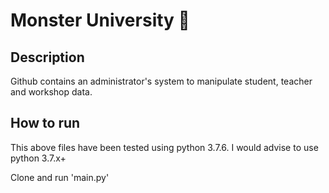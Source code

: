 # Monster University :taco:

## Description

Github contains an administrator's system to manipulate student, teacher and workshop data.

## How to run

This above files have been tested using python 3.7.6. I would advise to use python 3.7.x+

Clone and run 'main.py'